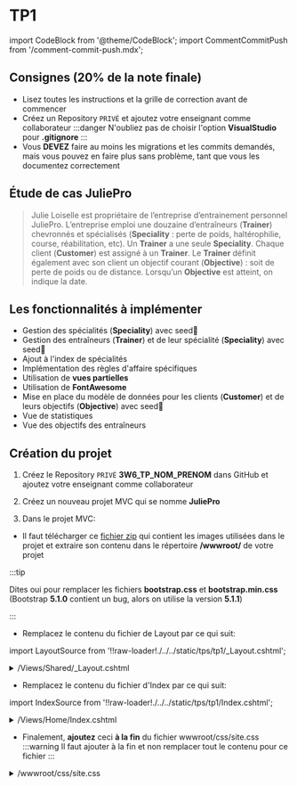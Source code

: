 # TP1

import CodeBlock from '@theme/CodeBlock';
import CommentCommitPush from '/comment-commit-push.mdx';

## Consignes (20% de la note finale)

- Lisez toutes les instructions et la grille de correction avant de commencer
- Créez un Repository `PRIVÉ` et ajoutez votre enseignant comme collaborateur
:::danger
N'oubliez pas de choisir l'option **VisualStudio** pour **.gitignore**
:::
- Vous **DEVEZ** faire au moins les migrations et les commits demandés, mais vous pouvez en faire plus sans problème, tant que vous les documentez correctement

## Étude de cas JuliePro

> Julie Loiselle est propriétaire de l’entreprise d’entrainement personnel JuliePro. L’entreprise emploi une douzaine d’entraîneurs (**Trainer**) chevronnés et spécialisés (**Speciality** : perte de poids, haltérophilie, course, réabilitation, etc).
> Un **Trainer** a une seule **Speciality**.
> Chaque client (**Customer**) est assigné à un **Trainer**.
> Le **Trainer** définit également avec son client un objectif courant (**Objective**) : soit de perte de poids ou de distance. Lorsqu’un **Objective** est atteint, on indique la date.

## Les fonctionnalités à implémenter

- Gestion des spécialités (**Speciality**) avec seed🌱
- Gestion des entraîneurs (**Trainer**) et de leur spécialité (**Speciality**) avec seed🌱
- Ajout à l'index de spécialités
- Implémentation des règles d'affaire spécifiques
- Utilisation de **vues partielles**
- Utilisation de **FontAwesome**
- Mise en place du modèle de données pour les clients (**Customer**) et de leurs objectifs (**Objective**) avec seed🌱
- Vue de statistiques
- Vue des objectifs des entraîneurs

## Création du projet

1. Créez le Repository `PRIVÉ` **3W6_TP_NOM_PRENOM** dans GitHub et ajoutez votre enseignant comme collaborateur

2. Créez un nouveau projet MVC qui se nomme **JuliePro**
3. Dans le projet MVC:

- Il faut télécharger ce [fichier zip](/tps/tp1/TP1_FichiersComplementaires.zip) qui contient les images utilisées dans le projet et extraire son contenu dans le répertoire **/wwwroot/** de votre projet

:::tip

Dites oui pour remplacer les fichiers **bootstrap.css** et **bootstrap.min.css** (Bootstrap **5.1.0** contient un bug, alors on utilise la version **5.1.1**)

:::

- Remplacez le contenu du fichier de Layout par ce qui suit:

import LayoutSource from '!!raw-loader!./../../static/tps/tp1/\_Layout.cshtml';

<details>
<summary>/Views/Shared/_Layout.cshtml</summary>
<p>
<CodeBlock language="html" title="_Layout.cshtml">{LayoutSource}</CodeBlock>
</p>
</details>

- Remplacez le contenu du fichier d'Index par ce qui suit:

import IndexSource from '!!raw-loader!./../../static/tps/tp1/Index.cshtml';

<details>
<summary>/Views/Home/Index.cshtml</summary>
<p>
<CodeBlock language="html" title="Index.cshtml">{IndexSource}</CodeBlock>
</p>
</details>

- Finalement, **ajoutez** ceci **à la fin** du fichier wwwroot/css/site.css
:::warning
Il faut ajouter à la fin et non remplacer tout le contenu pour ce fichier
:::

<details>
<summary>/wwwroot/css/site.css</summary>
```
:root {
    --bs-primary: #fc9032;
    --bs-primary-rgb: 232,144,50
}

body {
    background-image: none
}
```
</details>

- Assurez-vous que la page d'accueil de votre application est identique à celle-ci:

![Image Reference](/tps/tp1/ReferenceProjet.png)

<CommentCommitPush/>

## Gestion des spécialités

1. Ajout de la classe **Speciality** qui sera gérée par Entity Framework (**EF**) dans le répertoire **/Models/**

![Image Reference](/tps/tp1/diagrammeSpeciality.png)

```csharp title="Speciality"
public string Name { get; set; }
```

:::info

Il faut ajouter les champs nécessaires pour Entity Framework (**EF**) et les annotations. Référez-vous au diagramme plus haut qui vous montre les champs de la classe **Speciality**.

:::

2. Génération du contrôleur MVC pour la classe **Speciality**
3. Ajouter un seed🌱 pour les spécialités

```csharp title="Seed des spécialités"
builder.Entity<Speciality>().HasData(new Speciality() { Id = 1, Name = "Perte de poids" });
builder.Entity<Speciality>().HasData(new Speciality() { Id = 2, Name = "Course" });
builder.Entity<Speciality>().HasData(new Speciality() { Id = 3, Name = "Halthérophilie" });
builder.Entity<Speciality>().HasData(new Speciality() { Id = 4, Name = "Réhabilitation" });
```

4. Ajoutez une migration et mettez à jour votre base de données
5. Le menu **Specialities** de la page principale doit nous diriger vers la gestion des spécialités
6. Prenez un moment pour retirer la vue **Details** et retirer le lien dans la vue **Index**
7. À ce point, vous devez pouvoir faire les actions **CRUD** de **Speciality**

<CommentCommitPush/>

## Gestion des entraîneurs

1. Ajout de la classe **Trainer** qui sera gérée par Entity Framework Core dans le répertoire **/Models/**

![Image Reference](/tps/tp1/diagrammeTrainer.png)

```csharp title="Trainer"
public string FirstName { get; set; }
public string LastName { get; set; }
public string Email { get; set; }
public string Photo { get; set; }
```

:::info

Il faut ajouter les champs nécessaires pour les **relations** et les **annotations**.

:::

2. Génération du contrôleur MVC pour la classe **Trainer**
3. Ajoutez un seed🌱 pour les entraîneurs

```csharp title="Seed des entraîneurs"
builder.Entity<Trainer>().HasData(new Trainer() { Id = 1, FirstName = "Chrystal", LastName = "Lapierre", Email = "Chrystal.lapierre@juliepro.ca", SpecialityId= 1, Photo = "Chrystal.png"});
builder.Entity<Trainer>().HasData(new Trainer() { Id = 2, FirstName = "Félix", LastName = "Trudeau", Email = "Felix.trudeau@juliePro.ca", SpecialityId = 2, Photo = "Felix.png" });
builder.Entity<Trainer>().HasData(new Trainer() { Id = 3, FirstName = "François", LastName = "Saint-John", Email = "Frank.StJohn@juliepro.ca", SpecialityId = 1, Photo = "Francois.png" });
builder.Entity<Trainer>().HasData(new Trainer() { Id = 4, FirstName = "Jean-Claude", LastName = "Bastien", Email = "JC.Bastien@juliepro.ca", SpecialityId = 4, Photo = "JeanClaude.png" });
builder.Entity<Trainer>().HasData(new Trainer() { Id = 5, FirstName = "Jin Lee", LastName = "Godette", Email = "JinLee.godette@juliepro.ca", SpecialityId = 3, Photo = "Jin Lee.png" });
builder.Entity<Trainer>().HasData(new Trainer() { Id = 6, FirstName = "Karine", LastName = "Lachance", Email = "Karine.Lachance@juliepro.ca", SpecialityId = 2, Photo = "Karine.png" });
builder.Entity<Trainer>().HasData(new Trainer() { Id = 7, FirstName = "Ramone", LastName = "Esteban", Email = "Ramone.Esteban@juliepro.ca", SpecialityId = 3, Photo = "Ramone.png" });
```

5. Ajoutez une migration et mettez à jour votre base de données
6. Le menu **Trainers** de la page principale doit nous diriger vers la gestion des entraîneurs

7. Modification de la vue et ajout des entraîneurs
   - Dans la vue Index:
     - Triez les entraîneurs par FirstName en premier et par LastName ensuite
     - Affichez l'image de la photo de l'entraîneur si elle est présente et limitez sa largeur à 200 pixels
     - Affichez le nom de la spécialité, pas son id
   - Dans la vue Details:
     - Affichez l'image de la photo de l'entraîneur en pleine résolution si elle est présente
     - Affichez le nom de la spécialité, pas son id
   - Dans la vue Delete:
     - Affichez le nom de la spécialité, pas son id
   - Dans les vues Create et Edit:
     - Votre select de spécialité est-il vraiment laid?🤮 Rappelez-vous que l'on utilise bootstrap et que les différents éléments doivent utiliser les classes bootstraps!
     - Permettre de sélectionner une spécialité et affichez le nom des spécialités et non pas leurs ids
     - Pour la photo, on garde ça simple pour l'instant et on doit taper le nom de l'image de l'entraîneur

<CommentCommitPush/>

## Ajout à l'index de spécialités

1. Ajoutez une colonne qui affiche les **Trainers** des spécialités
2. Chaque **Trainer** doit être un lien vers la page **Edit** de ce **Trainer**

![alt text](image.png)

<CommentCommitPush/>

## Implémentation de la logique d'affaire

1. Empêchez d’effacer une **Speciality** si elle est associée à au moins un **Trainer** et affichez un message approprié à l'utilisateur dans ce cas

![Image Reference](/tps/tp1/deleteSpecialityError.png)

2. Assurez-vous que le delete d'une **spécialité** fonctionne correctement si elle n'est pas utilisée
3. Assurez-vous que le delete d'un **entraîneur** fonctionne correctement

<CommentCommitPush/>

## Utilisation des vues partielles et de FontAwesome

1. Utilisez une vue partielle pour regrouper le bouton d'**action** et le bouton de **retour vers la liste**. Utilisez une vue partielle pour les boutons d'actions des vues suivantes:
   - Trainers/Create
   - Trainers/Edit
   - Trainers/Delete
   - Specialities/Create
   - Specialities/Edit
   - Specialities/Delete

:::caution

Chaque action peut avoir sa propre vue partielle et c'est aussi possible que 2 actions partagent une même vue partielle. Au total, vous ne devrez donc pas avoir plus de 3 vue partielles différentes pour cette section, car il existe 3 actions (Create, Edit et Delete) et vous **DEVEZ** réutiliser vos vues partielles entre **Trainer** et **Speciality**

:::

2. Maintenant que vos boutons d'actions sont réutilisés dans vos différentes vues, utilisez FontAwesome pour les boutons suivants:
   - <img src="https://raw.githubusercontent.com/FortAwesome/Font-Awesome/6.x/svgs/solid/plus.svg" width="20" height="20"/> pour Create
   - <img src="https://raw.githubusercontent.com/FortAwesome/Font-Awesome/6.x/svgs/solid/floppy-disk.svg" width="20" height="20"/> pour Save
   - <img src="https://raw.githubusercontent.com/FortAwesome/Font-Awesome/6.x/svgs/solid/trash.svg" width="20" height="20"/> pour Delete
   - <img src="https://raw.githubusercontent.com/FortAwesome/Font-Awesome/6.x/svgs/solid/circle-left.svg" width="20" height="20"/> pour Back to List
3. Si vos boutons sont trop près des autres champs, donnez leur un peu d'espace!

![Image Reference](/tps/tp1/wrongMargin.png)
❌

![Image Reference](/tps/tp1/rightMargin.png)
👌

<CommentCommitPush/>

## Ajout de clients et de leurs objectifs

1. Mettez en place le modèle de données pour les clients (**Customer**) et leurs objectifs (**Objective**)

![Image Reference](/tps/tp1/diagrammeCustomer.png)

```csharp title="Customer"
public string FirstName { get; set; }
public string LastName { get; set; }
public string Email { get; set; }
public DateTime BirthDate { get; set; }
public double StartWeight { get; set; }
```

![Image Reference](/tps/tp1/diagrammeObjective.png)

```csharp title="Objective"
public string Name { get; set; }
public double LostWeightKg { get; set; }
public double DistanceKm { get; set; }
public DateTime AchievedDate { get; set; }
```

2. Un **Customer** a donc une relation **un à plusieurs** avec ses **Objective**. La seule chose qui différencie l'objectif courant, c'est qu'il n'a pas d'**AchievedDate**.
3. Ajouter un seed 🌱 avec 4 clients (**Customer**) et leurs objectifs (**Objective**).
   - Les 3 premiers clients doivent être associés à l'entraîneur: **Chrystal Lapierre**
   - Le 4e client doit être associé à l'entraîneur: **Félix Trudeau**
   - Un objectif est considéré comme **courant** s'il n'a pas d'AchievedDate et comme **complété** s'il en a un.
   - Le premier client doit avoir un objectif **courant** et **trois** objectifs **complétés**.
   - Le deuxième client doit avoir **deux** objectifs **courants**.
   - Le troisième client doit avoir **deux** objectifs **complétés**.
   - Le quatrième client doit avoir un objectif **courant** et un objectif **complété**.
   - Le contenu exacte des objectifs n'est pas important, mais ils doivent tous être différents et ils doivent contenir un mélange de courses et de perte de poids.
4. Une fois que c'est fait, vérifiez les données dans votre base de données!

<CommentCommitPush/>

## Ajout d'une page de statistiques

1. Créez une page pour afficher des statistiques à propos de l'application.
2. Il faut ajouter **Stats** dans le menu de navigation pour pouvoir accéder à la page de statistiques.
3. Il faut utiliser un **ViewModel** pour contenir les informations à afficher dans cette vue, nommez-le simplement **StatsVM**.
4. Il faut utiliser **Linq** pour obtenir les stats. Chaque stat va demander l'utilisation d'au moins une méthode de Linq qui est spécifiée dans les instructions.
5. Voici les stats qu'il faut afficher
- La distance totale des objectifs avec une Distance (En utilisant **Sum** de Linq)
- Le nombre d'objectifs le plus élevé d'un même client (En utilisant **Max** de Linq)
- Une très courte liste avec les deux clients les plus vieux en ordre décroissant. Il faut afficher leurs noms et leurs âges. (En utilisant **OrderBy** et **Take** de Linq)
- Les deux stats suivantes sont seulement pour l'entraîneur Chrystal Lapierre
  - La perte de poids moyenne de ses clients (Moyenne par client, pas par objectif en utilisant **Average** et **Sum** de Linq) 
  - Le nombre maximal d'objectifs complétés par un de ses clients (En utilisant **Max** de Linq)
6. Voici une référence pour comprendre ce que l'application doit afficher. (Les valeurs ne sont **pas** les bonnes, évidemment)

<details>
![alt text](image-1.png)
</details>

:::info
Vous pouvez faire cette page en français ou en anglais.
:::

<CommentCommitPush/>

## Affichage d'un menu d'objectifs

1. C'est maintenant le moment de travailler sur la dernière fonctionnalité, l'affichage des objectifs.
2. Il faut ajouter une nouvelle option qui doit se nommer **Objectives** dans le menu de navigation pour pouvoir accéder à la page d'objectifs.
3. Voici ce que l'on doit voir dans ce menu lorsque l'on clique sur **Chrystal Lapierre**:
![Image Reference](/tps/tp1/Objectives.png)

4. Et lorsque l'on clique sur **Félix Trudeau**:
![Objectifs #2](/tps/tp1/Objectives2.png)

5. Pour le menu précédent, vous devrez utiliser un **accordion** de bootstrap pour afficher chacun des entraîneurs.
6. Une fois que vous affichez le contenu pour un entraîneur, utilisez simplement un tableau.
7. Pour ce menu, vous **devez** utiliser une vue partielle pour affichez le tableau et vous **devez** également utiliser une vue partielle pour afficher le contenu de chaque rangée du tableau.
8. Vous **devez** également utiliser un ViewModel qui doit se nommer **TrainerObjectivesVM**.
9. Vous **devez** également créer un ViewModel qui doit se nommer **CustomerObjectivesVM**.
10. Le ViewModel **TrainerObjectivesVM** **doit**, en plus de ses autres propriétés, contenir un IEnumerable\<CustomerObjectivesVM\>.

11. Vous pouvez nommer vos vues comme vous le voulez, mais voici une suggestion:
   - Vue principale avec l'accordéon (**accordion**) (AllObjectives.cshtml)
     - Vue partielle avec le tableau (TrainerObjectives.cshtml)
       - Vue partielle avec une rangée du tableau (CustomerObjectives.cshtml)
12. Remarquez que pour chaque titre de l'**accordion** on affiche le nom de l'entraîneur **ET sa spécialité**.
13. Pour le status, il faut afficher un de ces 3 messages qui dépend directement du nombre d'objectifs incomplets qui est affiché dans la colonne précédente. Utilisez une couleur différente pour chaque message (color-success, color-warning, color-danger).


<CommentCommitPush/>

## Grille de correction

| Tâche                                           | Nb Points |
| :---------------------------------------------- | :-------: |
| Mise en place du projet initial                 |     1     |
| Gestion des spécialités                         |     2     |
| Gestion des entraîneurs                         |     3     |
| Ajout à l'index de spécialités                  |     2     |
| Logique d'affaire                               |     1     |
| Utilisation de vues partielles pour les boutons |     1     |
| Utilisation de FontAwesome                      |     1     |
| Ajout des clients et de leurs objectifs         |     1     |
| Affichage de statisques avec requêtes Linq      |     3     |
| Affichage des objectifs                         |     4     |
| Consignes Git (commits/push)                    |     1     |
| **Total**                                       |  **/20**  |
